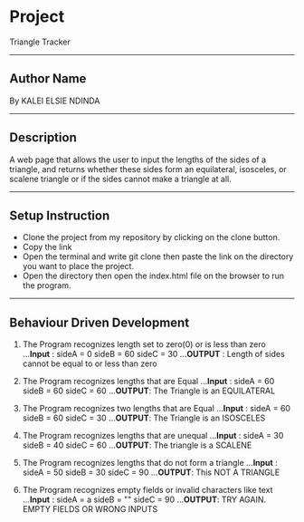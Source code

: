 
# Project
Triangle Tracker

***
## Author Name
By KALEI ELSIE NDINDA

***

## Description 
A web page that allows the user to input the lengths of the sides of a triangle, and returns whether these sides 
form an equilateral, isosceles, or scalene triangle or if the sides cannot make a triangle at all. 

***
## Setup Instruction
* Clone the project from my repository by clicking on the clone button.
* Copy the link
* Open the terminal and write git clone then paste the link on the directory you want to place the project.
* Open the directory then open the index.html file on the browser to run the program.

***
## Behaviour Driven Development
 1. The Program recognizes length set to zero(0) or is less than zero
 ...**Input** : sideA = 0 sideB = 60 sideC = 30
 ...**OUTPUT** : Length of sides cannot be equal to or less than zero
 
 2. The Program recognizes lengths that are Equal
 ...**Input** : sideA = 60 sideB = 60 sideC = 60
 ...**OUTPUT**: The Triangle is an EQUILATERAL
 
 3. The Program recognizes  two lengths that are Equal
 ...**Input** : sideA = 60 sideB = 60 sideC = 30
 ...**OUTPUT**: The Triangle is an ISOSCELES
 
 4. The Program recognizes lengths that are unequal
 ...**Input** : sideA = 30 sideB = 40 sideC = 60
 ...**OUTPUT**: The triangle is a SCALENE
 
 5. The Program recognizes lengths that do not form a triangle
 ...**Input** : sideA = 50 sideB = 30 sideC = 90
 ...**OUTPUT**: This NOT A TRIANGLE
 
 6. The Program recognizes empty fields or invalid characters like text
 ...**Input** : sideA = a  sideB = "" sideC = 90
 ...**OUTPUT**: TRY AGAIN. EMPTY FIELDS OR WRONG INPUTS

